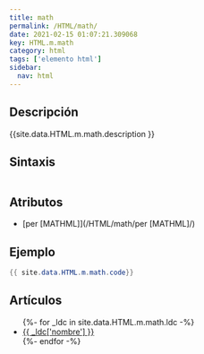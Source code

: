 ```yaml
---
title: math
permalink: /HTML/math/
date: 2021-02-15 01:07:21.309068
key: HTML.m.math
category: html
tags: ['elemento html']
sidebar: 
  nav: html
---
```


## Descripción
{{site.data.HTML.m.math.description }}

## Sintaxis
~~~html
~~~

## Atributos
* [per [MATHML]](/HTML/math/per [MATHML]/)

## Ejemplo
~~~java
{{ site.data.HTML.m.math.code}}
~~~

## Artículos
<ul>
{%- for _ldc in site.data.HTML.m.math.ldc -%}
   <li>
       <a href="{{_ldc['url'] }}">{{ _ldc['nombre'] }}</a>
   </li>
{%- endfor -%}
</ul>
